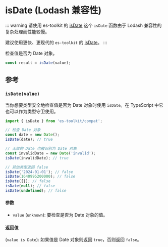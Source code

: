 # isDate (Lodash 兼容性)

::: warning 请使用 es-toolkit 的 [isDate](../../predicate/isDate.md)
这个 `isDate` 函数由于 Lodash 兼容性的复杂处理而性能较慢。

建议使用更快、更现代的 `es-toolkit` 的 [isDate](../../predicate/isDate.md)。
:::

检查值是否为 Date 对象。

```typescript
const result = isDate(value);
```

## 参考

### `isDate(value)`

当你想要类型安全地检查值是否为 Date 对象时使用 `isDate`。在 TypeScript 中它也可以作为类型守卫使用。

```typescript
import { isDate } from 'es-toolkit/compat';

// 检查 Date 对象
const date = new Date();
isDate(date); // true

// 无效的 Date 也被识别为 Date 对象
const invalidDate = new Date('invalid');
isDate(invalidDate); // true

// 其他类型返回 false
isDate('2024-01-01'); // false
isDate(1640995200000); // false
isDate({}); // false
isDate(null); // false
isDate(undefined); // false
```

#### 参数

- `value` (`unknown`): 要检查是否为 Date 对象的值。

#### 返回值

(`value is Date`): 如果值是 Date 对象则返回 `true`，否则返回 `false`。
